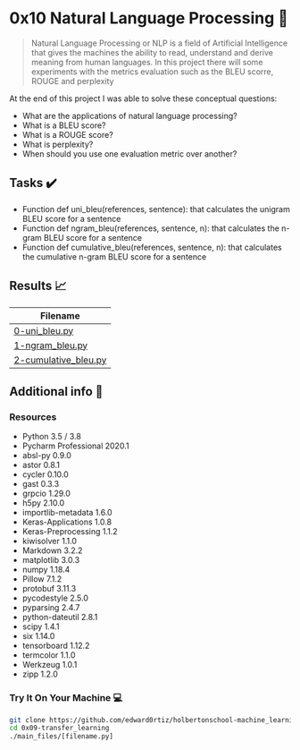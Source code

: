 # 0x10 Natural Language Processing :robot:

> Natural Language Processing or NLP is a field of Artificial Intelligence that gives the machines the ability to read, understand and derive meaning from human languages. In this project there will some experiments with the metrics evaluation such as the BLEU scorre, ROUGE and perplexity 

At the end of this project I was able to solve these conceptual questions:

* What are the applications of natural language processing?
* What is a BLEU score?
* What is a ROUGE score?
* What is perplexity?
* When should you use one evaluation metric over another?

## Tasks :heavy_check_mark:


-  Function def uni_bleu(references, sentence): that calculates the unigram BLEU score for a sentence
-  Function def ngram_bleu(references, sentence, n): that calculates the n-gram BLEU score for a sentence
-  Function def cumulative_bleu(references, sentence, n): that calculates the cumulative n-gram BLEU score for a sentence

## Results :chart_with_upwards_trend:

| Filename |
| ------ |
| [0-uni_bleu.py](https://github.com/edward0rtiz/holbertonschool-machine_learning/blob/master/supervised_learning/0x10-nlp_metrics/0-uni_bleu.py)|
| [1-ngram_bleu.py](https://github.com/edward0rtiz/holbertonschool-machine_learning/blob/master/supervised_learning/0x10-nlp_metrics/1-ngram_bleu.py)|
| [2-cumulative_bleu.py](https://github.com/edward0rtiz/holbertonschool-machine_learning/blob/master/supervised_learning/0x10-nlp_metrics/2-cumulative_bleu.py)|

## Additional info :construction:
### Resources

- Python 3.5 / 3.8
- Pycharm Professional 2020.1
- absl-py 0.9.0
- astor 0.8.1
- cycler 0.10.0
- gast 0.3.3
- grpcio 1.29.0
- h5py 2.10.0
- importlib-metadata 1.6.0
- Keras-Applications 1.0.8
- Keras-Preprocessing 1.1.2
- kiwisolver 1.1.0
- Markdown 3.2.2
- matplotlib 3.0.3
- numpy 1.18.4
- Pillow 7.1.2
- protobuf 3.11.3
- pycodestyle 2.5.0
- pyparsing 2.4.7
- python-dateutil 2.8.1
- scipy 1.4.1
- six 1.14.0
- tensorboard 1.12.2
- termcolor 1.1.0
- Werkzeug 1.0.1
- zipp 1.2.0


### Try It On Your Machine :computer:
```bash
git clone https://github.com/edward0rtiz/holbertonschool-machine_learning.git
cd 0x09-transfer_learning
./main_files/[filename.py]
```
